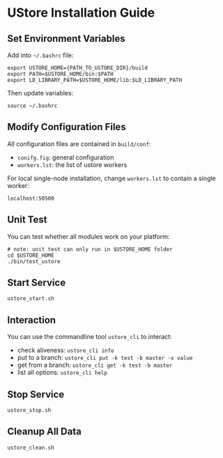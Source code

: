 # UStore Installation Guide

## Set Environment Variables

Add into ``~/.bashrc`` file:
```
export USTORE_HOME={PATH_TO_USTORE_DIR}/build
export PATH=$USTORE_HOME/bin:$PATH
export LD_LIBRARY_PATH=$USTORE_HOME/lib:$LD_LIBRARY_PATH
```

Then update variables:
```
source ~/.bashrc
```

## Modify Configuration Files

All configuration files are contained in ``build/conf``:

* `conifg.fig`: general configuration
* `workers.lst`: the list of ustore workers

For local single-node installation, change ``workers.lst`` to contain a single worker:
```
localhost:50500
```

## Unit Test

You can test whether all modules work on your platform:
```
# note: unit test can only run in $USTORE_HOME folder
cd $USTORE_HOME
./bin/test_ustore
```

## Start Service
```
ustore_start.sh
```

## Interaction

You can use the commandline tool ``ustore_cli`` to interact:

* check aliveness: ``ustore_cli info``
* put to a branch: ``ustore_cli put -k test -b master -x value``
* get from a branch: ``ustore_cli get -k test -b master``
* list all options: ``ustore_cli help``

## Stop Service
```
ustore_stop.sh
```

## Cleanup All Data
```
ustore_clean.sh
```
